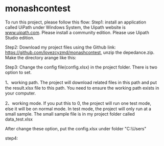 # monashcontest
To run this project, please follow this flow:
Step1: install an application called UiPath under Windows System, the Uipath website is www.uipath.com. Please install a community edition. Please use Uipath Studio edition.

Step2: Download my project files using the Github link: https://github.com/lovezcyzmd/monashcontest, unzip the depedance.zip. Make the directory arange like this:

       
Step3: Change the config file(config.xlsx) in the project folder. There is two option to set. 

 1、working path. The project will download related files in this path and put the result.xlsx file to this path. You need to ensure the working path exists in your computer.
 
 2、working mode. If you put this to 0, the project will run one test mode, else it will be on normal mode. In test mode, the project will only run at a small sample. The small
 sample file is in my project folder called data_test.xlsx
 
 After change these option, put the config.xlsx under folder "C:\Users\"
 
step4:

